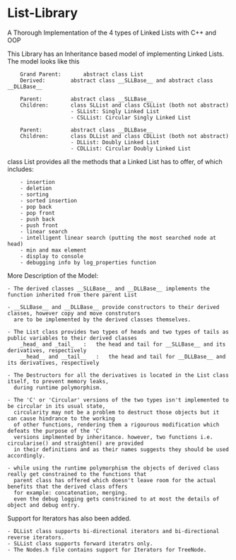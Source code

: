 # List-Library
A Thorough Implementation of the 4 types of Linked Lists with C++ and OOP

This Library has an Inheritance based model of implementing Linked Lists.
The model looks like this

		Grand Parent:		abstract class List
		Derived:		abstract class __SLLBase__ and abstract class __DLLBase__

		Parent:			abstract class __SLLBase__
		Children:		class SLList and class CSLList (both not abstract)
						- SLList: Singly Linked List
						- CSLList: Circular Singly Linked List

		Parent:			abstract class __DLLBase__
		Children:		class DLList and class CDLList (both not abstract)
						- DLList: Doubly Linked List
						- CDLList: Circular Doubly Linked List

class List provides all the methods that a Linked List has to offer, of which includes:

		- insertion
		- deletion
		- sorting
		- sorted insertion
		- pop back
		- pop front
		- push back
		- push front
		- linear search
		- intelligent linear search (putting the most searched node at head)
		- min and max element
		- display to console
		- debugging info by log_properties function
		
More Description of the Model:

	- The derived classes __SLLBase__ and __DLLBase__ implements the function inherited from there parent List
	
	- __SLLBase__ and __DLLBase__ provide constructors to their derived classes, however copy and move construtors 
	  are to be implemented by the derived classes themselves.
	  
	- The List class provides two types of heads and two types of tails as public variables to their derived classes
		_head_ and _tail_	:	the head and tail for __SLLBase__ and its derivatives, respectively
		__head__ and __tail__	:	the head and tail for __DLLBase__ and its derivatives, respectively
		
	- The Destructors for all the derivatives is located in the List class itself, to prevent memory leaks,
	  during runtime polymorphism.
	  
	- The 'C' or 'Circular' versions of the two types isn't implemented to be circular in its usual state,
	  circularity may not be a problem to destruct those objects but it can cause hindrance to the working 
	  of other functions, rendering them a rigourous modification which defeats the purpose of the 'C' 
	  versions implmented by inheritance. however, two functions i.e. circularise() and straighten() are provided
	  in their definitions and as their names suggests they should be used accordingly.
	  
	- while using the runtime polymorphism the objects of derived class really get constrained to the functions that 
	  parent class has offered which doesn't leave room for the actual benefits that the derived class offers
	  for example: concatenation, merging. 
	  even the debug logging gets constrained to at most the details of object and debug entry.
	  
Support for Iterators has also been added. 

	- DLList class supports bi-directional iterators and bi-directional reverse iterators.
	- SLList class supports forward iteratrs only.
	- The Nodes.h file contains support for Iterators for TreeNode.


